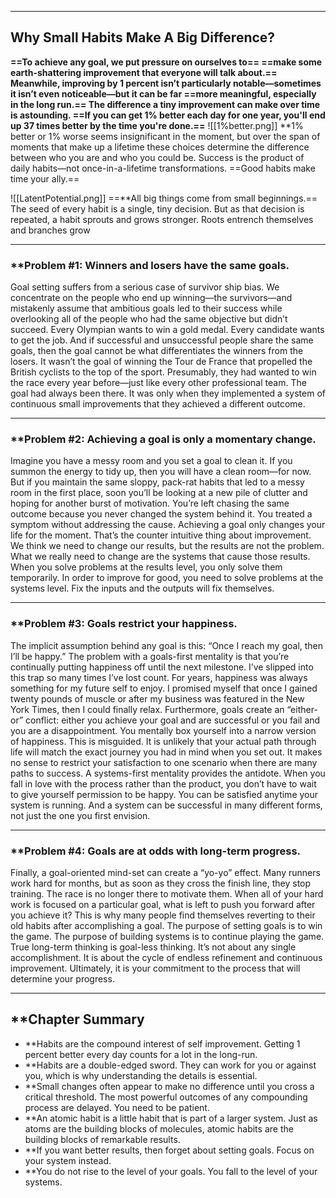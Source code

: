 
---
## Why Small Habits Make A Big Difference?


**==To achieve any goal, we put pressure on ourselves to==
==make some earth-shattering improvement that everyone will talk about.==
Meanwhile, improving by 1 percent isn’t particularly notable—sometimes it
isn’t even noticeable—but it can be far ==more meaningful, especially in the long run.== The difference a tiny improvement can make over time is astounding. ==If you can get 1% better each day for one year, you'll end up 37 times better by the time you're done.==**
![[1%better.png]]
**1% better or 1% worse seems insignificant in the moment, but over the span of moments that make up a lifetime these choices determine the difference between who you are and who you could be. Success is the product of daily habits—not once-in-a-lifetime transformations. ==Good habits make time your ally.==

![[LatentPotential.png]]
==**All big things come from small beginnings.== The seed of every habit is a
single, tiny decision. But as that decision is repeated, a habit sprouts and grows
stronger. Roots entrench themselves and branches grow

---
### **Problem #1: Winners and losers have the same goals.

Goal setting suffers from a serious case of survivor ship bias. We concentrate on
the people who end up winning—the survivors—and mistakenly assume that
ambitious goals led to their success while overlooking all of the people who had
the same objective but didn’t succeed.
	Every Olympian wants to win a gold medal. Every candidate wants to get the
job. And if successful and unsuccessful people share the same goals, then the
goal cannot be what differentiates the winners from the losers. It wasn’t the goal
of winning the Tour de France that propelled the British cyclists to the top of the
sport. Presumably, they had wanted to win the race every year before—just like
every other professional team. The goal had always been there. It was only when
they implemented a system of continuous small improvements that they achieved
a different outcome.


---
### **Problem #2: Achieving a goal is only a momentary change.

Imagine you have a messy room and you set a goal to clean it. If you summon
the energy to tidy up, then you will have a clean room—for now. But if you
maintain the same sloppy, pack-rat habits that led to a messy room in the first
place, soon you’ll be looking at a new pile of clutter and hoping for another burst
of motivation. You’re left chasing the same outcome because you never changed
the system behind it. You treated a symptom without addressing the cause.
	Achieving a goal only changes your life for the moment. That’s the
counter intuitive thing about improvement. We think we need to change our
results, but the results are not the problem. What we really need to change are
the systems that cause those results. When you solve problems at the results level, you only solve them temporarily. In order to improve for good, you need
to solve problems at the systems level. Fix the inputs and the outputs will fix
themselves.

---
### **Problem #3: Goals restrict your happiness.

The implicit assumption behind any goal is this: “Once I reach my goal, then I’ll
be happy.” The problem with a goals-first mentality is that you’re continually
putting happiness off until the next milestone. I’ve slipped into this trap so many
times I’ve lost count. For years, happiness was always something for my future
self to enjoy. I promised myself that once I gained twenty pounds of muscle or
after my business was featured in the New York Times, then I could finally relax.
	Furthermore, goals create an “either-or” conflict: either you achieve your goal
and are successful or you fail and you are a disappointment. You mentally box
yourself into a narrow version of happiness. This is misguided. It is unlikely that
your actual path through life will match the exact journey you had in mind when
you set out. It makes no sense to restrict your satisfaction to one scenario when
there are many paths to success.
A systems-first mentality provides the antidote. When you fall in love with the
process rather than the product, you don’t have to wait to give yourself
permission to be happy. You can be satisfied anytime your system is running.
And a system can be successful in many different forms, not just the one you
first envision.

---
### **Problem #4: Goals are at odds with long-term progress.

Finally, a goal-oriented mind-set can create a “yo-yo” effect. Many runners work
hard for months, but as soon as they cross the finish line, they stop training. The
race is no longer there to motivate them. When all of your hard work is focused
on a particular goal, what is left to push you forward after you achieve it? This is
why many people find themselves reverting to their old habits after
accomplishing a goal.
	The purpose of setting goals is to win the game. The purpose of building
systems is to continue playing the game. True long-term thinking is goal-less
thinking. It’s not about any single accomplishment. It is about the cycle of
endless refinement and continuous improvement. Ultimately, it is your
commitment to the process that will determine your progress.

---
## **Chapter Summary

 - **Habits are the compound interest of self improvement. Getting 1
   percent better every day counts for a lot in the long-run.
-  **Habits are a double-edged sword. They can work for you or against
   you, which is why understanding the details is essential.
-  **Small changes often appear to make no difference until you cross a
   critical threshold. The most powerful outcomes of any compounding
   process are delayed. You need to be patient.
-  **An atomic habit is a little habit that is part of a larger system. Just as
   atoms are the building blocks of molecules, atomic habits are the
   building blocks of remarkable results.
-  **If you want better results, then forget about setting goals. Focus on
   your system instead.
-  **You do not rise to the level of your goals. You fall to the level of your
   systems.